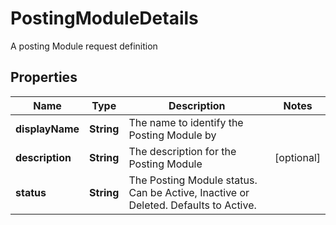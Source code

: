 

# PostingModuleDetails

A posting Module request definition

## Properties

Name | Type | Description | Notes
------------ | ------------- | ------------- | -------------
**displayName** | **String** | The name to identify the Posting Module by | 
**description** | **String** | The description for the Posting Module |  [optional]
**status** | **String** | The Posting Module status. Can be Active, Inactive or Deleted. Defaults to Active. | 



